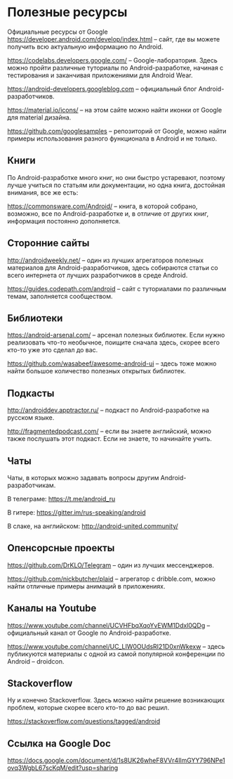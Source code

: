 # Полезные ресурсы
Официальные ресурсы от Google
https://developer.android.com/develop/index.html – сайт, где вы можете получить всю актуальную информацию по Android.

https://codelabs.developers.google.com/ – Google-лаборатория. Здесь можно пройти различные туториалы по Android-разработке, начиная с тестирования и заканчивая приложениями для Android Wear.

https://android-developers.googleblog.com – официальный блог Android-разработчиков.

https://material.io/icons/ – на этом сайте можно найти иконки от Google для material дизайна.

https://github.com/googlesamples – репозиторий от Google, можно найти примеры использования разного функционала в Android и не только.

## Книги
По Android-разработке много книг, но они быстро устаревают, поэтому лучше учиться по статьям или документации, но одна книга, достойная внимания, все же есть:

https://commonsware.com/Android/ – книга, в которой собрано, возможно, все по Android-разработке и, в отличие от других книг, информация постоянно дополняется.

## Сторонние сайты
http://androidweekly.net/ – один из лучших агрегаторов полезных материалов для Android-разработчиков, здесь собираются статьи со всего интернета от лучших разработчиков в среде Android.

https://guides.codepath.com/android – сайт с туториалами по различным темам, заполняется сообществом.

## Библиотеки
https://android-arsenal.com/ – арсенал полезных библиотек. Если нужно реализовать что-то необычное, поищите сначала здесь, скорее всего кто-то уже это сделал до вас.

https://github.com/wasabeef/awesome-android-ui – здесь тоже можно найти большое количество полезных открытых библиотек.

## Подкасты
http://androiddev.apptractor.ru/ – подкаст по Android-разработке на русском языке.

http://fragmentedpodcast.com/ – если вы знаете английский, можно также послушать этот подкаст. Если не знаете, то начинайте учить.

## Чаты
Чаты, в которых можно задавать вопросы другим Android-разработчикам.

В телеграме: https://t.me/android_ru

В гитере: https://gitter.im/rus-speaking/android

В слаке, на английском: http://android-united.community/

## Опенсорсные проекты
https://github.com/DrKLO/Telegram – один из лучших мессенджеров.

https://github.com/nickbutcher/plaid – агрегатор с dribble.com, можно найти отличные примеры анимаций в приложениях.

## Каналы на Youtube
https://www.youtube.com/channel/UCVHFbqXqoYvEWM1Ddxl0QDg – официальный канал от Google по Android-разработке.

https://www.youtube.com/channel/UC_LIW0OUdsRI21D0xnWkexw – здесь публикуются материалы с одной из самой популярной конференции по Android – droidcon.

## Stackoverflow
Ну и конечно Stackoverflow. Здесь можно найти решение возникающих проблем, которые скорее всего кто-то до вас решил.

https://stackoverflow.com/questions/tagged/android

## Ссылка на Google Doc

https://docs.google.com/document/d/1s8UK26wheF8VVr4IlmGYY796NPe1ovq3WgbL67scKqM/edit?usp=sharing
